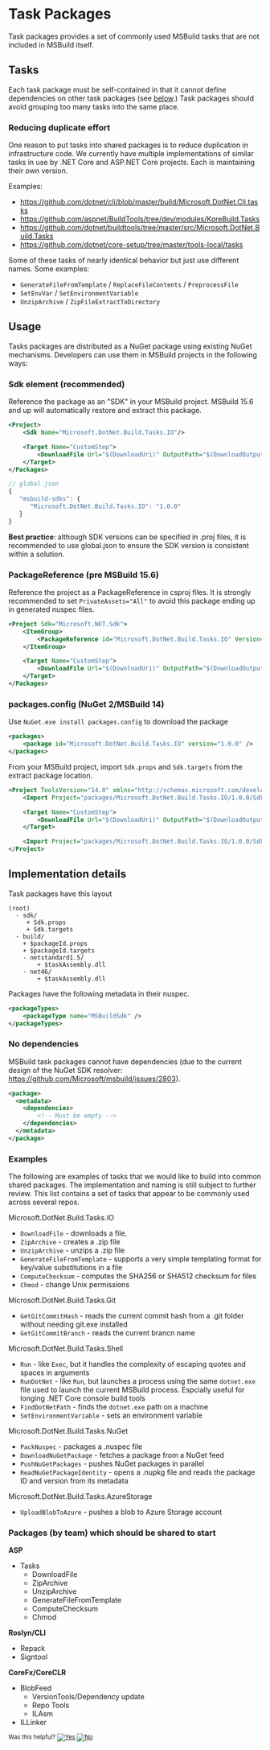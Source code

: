Task Packages
=============

Task packages provides a set of commonly used MSBuild tasks that are not included in MSBuild itself.

## Tasks

Each task package must be self-contained in that it cannot define dependencies on other task packages (see [below](#no-dependencies).)
Task packages should avoid grouping too many tasks into the same place.

### Reducing duplicate effort

One reason to put tasks into shared packages is to reduce duplication in infrastructure code.
We currently have multiple implementations of similar tasks in use by .NET Core and ASP.NET Core projects.
Each is maintaining their own version.

Examples:
 - https://github.com/dotnet/cli/blob/master/build/Microsoft.DotNet.Cli.tasks
 - https://github.com/aspnet/BuildTools/tree/dev/modules/KoreBuild.Tasks
 - https://github.com/dotnet/buildtools/tree/master/src/Microsoft.DotNet.Build.Tasks
 - https://github.com/dotnet/core-setup/tree/master/tools-local/tasks

Some of these tasks of nearly identical behavior but just use different names. Some examples:

 - `GenerateFileFromTemplate` / `ReplaceFileContents` / `PreprocessFile`
 - `SetEnvVar` / `SetEnvironmentVariable`
 - `UnzipArchive` / `ZipFileExtractToDirectory`

## Usage

Tasks packages are distributed as a NuGet package using existing NuGet mechanisms. Developers can use them in MSBuild projects in the following ways:

### Sdk element (recommended)

Reference the package as an "SDK" in your MSBuild project. MSBuild 15.6 and up will automatically restore and extract this package.

```xml
<Project>
    <Sdk Name="Microsoft.DotNet.Build.Tasks.IO"/>

    <Target Name="CustomStep">
        <DownloadFile Url="$(DownloadUri)" OutputPath="$(DownloadOutput)" />
    </Target>
</Packages>
```

```js
// global.json
{
   "msbuild-sdks": {
      "Microsoft.DotNet.Build.Tasks.IO": "1.0.0"
   }
}
```

**Best practice**: although SDK versions can be specified in .proj files, it is recommended to use global.json to ensure the SDK version
is consistent within a solution.

### PackageReference (pre MSBuild 15.6)

Reference the project as a PackageReference in csproj files. It is strongly recommended to set `PrivateAssets="All"` to avoid this package ending up in generated nuspec files.

```xml
<Project Sdk="Microsoft.NET.Sdk">
    <ItemGroup>
        <PackageReference id="Microsoft.DotNet.Build.Tasks.IO" Version="1.0.0" PrivateAssets="All" />
    </ItemGroup>

    <Target Name="CustomStep">
        <DownloadFile Url="$(DownloadUri)" OutputPath="$(DownloadOutput)" />
    </Target>
</Packages>
```

### packages.config (NuGet 2/MSBuild 14)

Use `NuGet.exe install packages.config` to download the package
```xml
<packages>
    <package id="Microsoft.DotNet.Build.Tasks.IO" version="1.0.0" />
</packages>
```

From your MSBuild project, import `Sdk.props` and `Sdk.targets` from the extract package location.
```xml
<Project ToolsVersion="14.0" xmlns="http://schemas.microsoft.com/developer/msbuild/2003">
    <Import Project="packages/Microsoft.DotNet.Build.Tasks.IO/1.0.0/Sdk/Sdk.props" />

    <Target Name="CustomStep">
        <DownloadFile Url="$(DownloadUri)" OutputPath="$(DownloadOutput)" />
    </Target>

    <Import Project="packages/Microsoft.DotNet.Build.Tasks.IO/1.0.0/Sdk/Sdk.targets" />
</Project>
```

## Implementation details

Task packages have this layout

```
(root)
  - sdk/
     + Sdk.props
     + Sdk.targets
  - build/
    + $packageId.props
    + $packageId.targets
    - netstandard1.5/
        + $taskAssembly.dll
    - net46/
        + $taskAssembly.dll
```

Packages have the following metadata in their nuspec.

```xml
<packageTypes>
    <packageType name="MSBuildSdk" />
</packageTypes>
```

### No dependencies

MSBuild task packages cannot have dependencies (due to the current design of the NuGet SDK resolver: https://github.com/Microsoft/msbuild/issues/2803).

```xml
<package>
  <metadata>
    <dependencies>
        <!-- Must be empty -->
    </dependencies>
  </metadata>
</package>
```

### Examples

The following are examples of tasks that we would like to build into common shared packages.
The implementation and naming is still subject to further review.
This list contains a set of tasks that appear to be commonly used across several repos.

Microsoft.DotNet.Build.Tasks.IO
 - `DownloadFile` - downloads a file.
 - `ZipArchive` - creates a .zip file
 - `UnzipArchive` - unzips a .zip file
 - `GenerateFileFromTemplate` - supports a very simple templating format for key/value substitutions in a file
 - `ComputeChecksum` - computes the SHA256 or SHA512 checksum for files
 - `Chmod` - change Unix permissions

Microsoft.DotNet.Build.Tasks.Git
 - `GetGitCommitHash` - reads the current commit hash from a .git folder without needing git.exe installed
 - `GetGitCommitBranch` - reads the current brancn name

Microsoft.DotNet.Build.Tasks.Shell
 - `Run` - like `Exec`, but it handles the complexity of escaping quotes and spaces in arguments
 - `RunDotNet` - like `Run`, but launches a process using the same `dotnet.exe` file used to launch the current MSBuild process. Espcially useful for longing .NET Core console build tools
 - `FindDotNetPath` - finds the `dotnet.exe` path on a machine
 - `SetEnvironmentVariable` - sets an environment variable

Microsoft.DotNet.Build.Tasks.NuGet
 - `PackNuspec` - packages a .nuspec file
 - `DownloadNuGetPackage` - fetches a package from a NuGet feed
 - `PushNuGetPackages` - pushes NuGet packages in parallel
 - `ReadNuGetPackageIdentity` - opens a .nupkg file and reads the package ID and version from its metadata

Microsoft.DotNet.Build.Tasks.AzureStorage
 - `UploadBlobToAzure` - pushes a blob to Azure Storage account

### Packages (by team) which should be shared to start

**ASP**
 - Tasks
    - DownloadFile
    - ZipArchive
    - UnzipArchive
    - GenerateFileFromTemplate
    - ComputeChecksum
    - Chmod

**Roslyn/CLI**
 - Repack
 - Signtool

 **CoreFx/CoreCLR**
 - BlobFeed
	- VersionTools/Dependency update
	- Repo Tools
	- ILAsm
 - ILLinker


<!-- Begin Generated Content: Doc Feedback -->
<sub>Was this helpful? [![Yes](https://helix.dot.net/f/ip/5?p=Documentation%5CProjectDocs%5CToolset%5CTaskPackages.md)](https://helix.dot.net/f/p/5?p=Documentation%5CProjectDocs%5CToolset%5CTaskPackages.md) [![No](https://helix.dot.net/f/in)](https://helix.dot.net/f/n/5?p=Documentation%5CProjectDocs%5CToolset%5CTaskPackages.md)</sub>
<!-- End Generated Content-->
